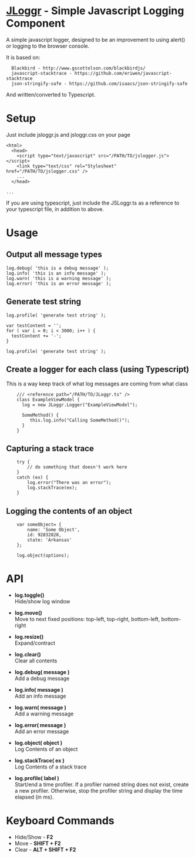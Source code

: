 [JLoggr](http://jloggr.com/) - Simple Javascript Logging Component
==================================================

A simple javascript logger, designed to be an improvement to using alert() or logging to the browser console.


It is based on:

      Blackbird - http://www.gscottolson.com/blackbirdjs/
      javascript-stacktrace - https://github.com/eriwen/javascript-stacktrace
      json-stringify-safe - https://github.com/isaacs/json-stringify-safe


And written/converted to Typescript.



Setup
==================================================
Just include jsloggr.js and jsloggr.css on your page


    <html>
      <head>
        <script type="text/javascript" src="/PATH/TO/jslogger.js"></script>
        <link type="text/css" rel="Stylesheet" href="/PATH/TO/jslogger.css" />
        ...
      </head>
    
    ...


If you are using typescript, just include the JSLoggr.ts as a reference to your typescript file, in addition to above.



Usage
==================================================


Output all message types
------------------------

    log.debug( 'this is a debug message' );
    log.info( 'this is an info message' );
    log.warn( 'this is a warning message' );
    log.error( 'this is an error message' );


Generate test string
------------------------
    log.profile( 'generate test string' );
    
    var testContent = '';
    for ( var i = 0; i < 3000; i++ ) {
      testContent += '-';
    }
    
    log.profile( 'generate test string' );



Create a logger for each class (using Typescript)
------------------------------
This is a way keep track of what log messages are coming from what class


        /// <reference path="/PATH/TO/JLoggr.ts" />
        class ExampleViewModel {
          log = new JLoggr.Logger("ExampleViewModel");

          SomeMethod() {
             this.log.info("Calling SomeMethod()");
          }
        }


Capturing a stack trace
-----------------------

        try {
            // do something that doesn't work here
        }
        catch (ex) {
            log.error("There was an error");
            log.stackTrace(ex);
        }


Logging the contents of an object
---------------------------------

        var someObject= {
            name: 'Some Object',           
            id: 92832828,
            state: 'Arkansas'
        };

        log.object(options);


API
==================================================
* **log.toggle()**  
Hide/show log window

* **log.move()**  
Move to next fixed positions: top-left, top-right, bottom-left, bottom-right

* **log.resize()**  
Expand/contract

* **log.clear()**  
Clear all contents

* **log.debug( message )**  
Add a debug message

* **log.info( message )**  
Add an info message

* **log.warn( message )**  
Add a warning message

* **log.error( message )**  
Add an error message

* **log.object( object )**  
Log Contents of an object

* **log.stackTrace( ex )**  
Log Contents of a stack trace

* **log.profile( label )**  
Start/end a time profiler. If a profiler named string does not exist, create a new profiler. Otherwise, stop the profiler string and display the time elapsed (in ms).


Keyboard Commands
==================================================

* Hide/Show - **F2**
* Move - **SHIFT + F2**
* Clear - **ALT + SHIFT + F2**

